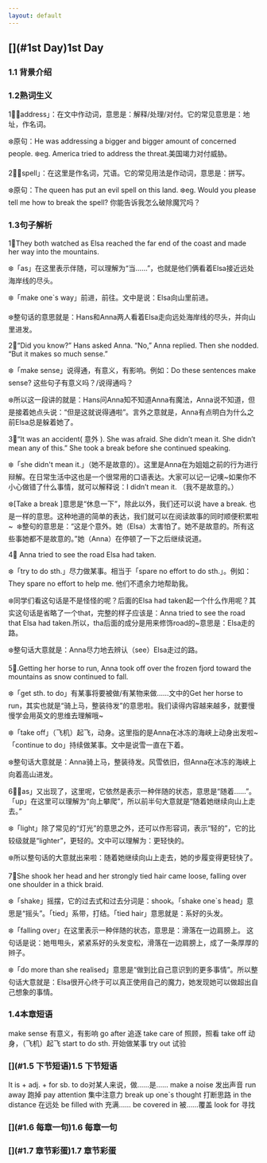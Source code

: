 ```yaml
---
layout: default
---
```


## [](#1st Day)1st Day

### [](#1.1背景介绍)1.1 背景介绍
 

 
### [](#1.2熟词生义)1.2熟词生义

1⃣️「address」：在文中作动词，意思是：解释/处理/对付。它的常见意思是：地址，作名词。

❄️原句：He was addressing a bigger and bigger amount of concerned people.
❄️eg. America tried to address the threat.美国竭力对付威胁。

2⃣️「spell」：在这里是作名词，咒语。它的常见用法是作动词，意思是：拼写。

❄️原句：The queen has put an evil spell on this land.
❄️eg. Would you please tell me how to break the spell? 你能告诉我怎么破除魔咒吗？



### [](#1.3句子解析)1.3句子解析

1⃣️They both watched as Elsa reached the far end of the coast and made her way into the mountains.

❄️「as」在这里表示伴随，可以理解为“当……”，也就是他们俩看着Elsa接近远处海岸线的尽头。

❄️「make one`s way」前进，前往。文中是说：Elsa向山里前进。

❄️整句话的意思就是：Hans和Anna两人看着Elsa走向远处海岸线的尽头，并向山里进发。

2⃣️“Did you know?” Hans asked Anna.
“No,” Anna replied. Then she nodded. “But it makes so much sense.”

❄️「make sense」说得通，有意义，有影响。例如：Do these sentences make sense? 这些句子有意义吗？/说得通吗？

❄️所以这一段讲的就是：Hans问Anna知不知道Anna有魔法，Anna说不知道，但是接着她点头说：“但是这就说得通啦”。言外之意就是，Anna有点明白为什么之前Elsa总是躲着她了。

3⃣️“It was an accident( 意外 ). She was afraid. She didn’t mean it. She didn’t mean any of this.” She took a break before she continued speaking.

❄️「she didn't mean it.」（她不是故意的）。这里是Anna在为姐姐之前的行为进行辩解。在日常生活中这也是一个很常用的口语表达。大家可以记一记噢~如果你不小心做错了什么事情，就可以解释说：I didn’t mean it. （我不是故意的。）

❄️[Take a break ]意思是“休息一下”，除此以外，我们还可以说 have a break. 也是一样的意思。这种地道的简单的表达，我们就可以在阅读故事的同时顺便积累啦~
 
❄️整句的意思是：“这是个意外。她（Elsa）太害怕了。她不是故意的。所有这些事她都不是故意的。”她（Anna）在停顿了一下之后继续说道。

4⃣️ Anna tried to see the road Elsa had taken.

❄️「try to do sth.」尽力做某事。相当于「spare no effort to do sth.」。例如：They spare no effort to help me. 他们不遗余力地帮助我。

❄️同学们看这句话是不是怪怪的呢？后面的Elsa had taken起一个什么作用呢？其实这句话是省略了一个that，完整的样子应该是：Anna tried to see the road that Elsa had taken.所以，tha后面的成分是用来修饰road的~意思是：Elsa走的路。

❄️整句话大意就是：Anna尽力地去辨认（see）Elsa走过的路。

5⃣️.Getting her horse to run, Anna took off over the frozen fjord toward the mountains as snow continued to fall.

❄️「get sth. to do」有某事将要被做/有某物来做……文中的Get her horse to run，其实也就是“骑上马，整装待发”的意思啦。我们读得内容越来越多，就要慢慢学会用英文的思维去理解哦~

❄️「take off」（飞机）起飞，动身。这里指的是Anna在冰冻的海峡上动身出发啦~「continue to do」持续做某事。文中是说雪一直在下着。

❄️整句话大意就是：Anna骑上马，整装待发。风雪依旧，但Anna在冰冻的海峡上向着高山进发。

6⃣️「as」又出现了，这里呢，它依然是表示一种伴随的状态，意思是“随着……”。「up」在这里可以理解为“向上攀爬”，所以前半句大意就是“随着她继续向山上走去。”

❄️「light」除了常见的“灯光”的意思之外，还可以作形容词，表示“轻的”，它的比较级就是“lighter”，更轻的。文中可以理解为：更轻快的。

❄️所以整句话的大意就出来啦：随着她继续向山上走去，她的步履变得更轻快了。

7⃣️She shook her head and her strongly tied hair came loose, falling over one shoulder in a thick braid.

❄️「shake」摇摆，它的过去式和过去分词是：shook。「shake one`s head」意思是“摇头”。「tied」系带，打结。「tied hair」意思就是：系好的头发。

❄️「falling over」在这里表示一种伴随的状态，意思是：滑落在一边肩膀上。
这句话是说：她甩甩头，紧紧系好的头发变松，滑落在一边肩膀上，成了一条厚厚的辫子。

❄️「do more than she realised」意思是“做到比自己意识到的更多事情”。所以整句话大意就是：Elsa很开心终于可以真正使用自己的魔力，她发现她可以做超出自己想象的事情。


### [](#1.4本章短语)1.4本章短语

make sense 有意义，有影响
go after 追逐
take care of 照顾，照看
take off 动身，（飞机）起飞
start to do sth. 开始做某事
try out 试验

### [](#1.5 下节短语)1.5 下节短语

It is + adj. + for sb. to do对某人来说，做……是……
make a noise 发出声音
run away 跑掉
pay attention 集中注意力
break up one`s thought 打断思路
in the distance 在远处
be filled with 充满……
be covered in 被……覆盖
look for 寻找

### [](#1.6 每章一句)1.6 每章一句



### [](#1.7 章节彩蛋)1.7 章节彩蛋





